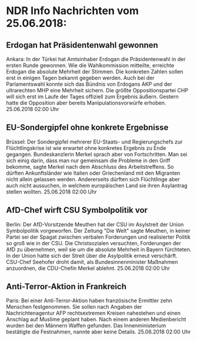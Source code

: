 # NDR Info Nachrichten vom 25.06.2018:


## Erdogan hat Präsidentenwahl gewonnen
Ankara: In der Türkei hat Amtsinhaber Erdogan die Präsidentenwahl in der ersten Runde gewonnen. Wie die Wahlkommission mitteilte, erreichte Erdogan die absolute Mehrheit der Stimmen. Die konkreten Zahlen sollen erst in einigen Tagen bekannt gegeben werden. Auch bei der Parlamentswahl konnte sich das Bündnis von Erdogans AKP und der ultrarechten MHP eine Mehrheit sichern. Die größte Oppositionspartei CHP will sich erst im Laufe der Tages offiziell zum Ergebnis äußern. Gestern hatte die Opposition aber bereits Manipulationsvorwürfe erhoben. 25.06.2018 02:00 Uhr 

## EU-Sondergipfel ohne konkrete Ergebnisse
Brüssel: Der Sondergipfel mehrerer EU-Staats- und Regierungschefs zur Flüchtlingskrise ist wie erwartet ohne konkretes Ergebnis zu Ende gegangen. Bundeskanzlerin Merkel sprach aber von Fortschritten. Man sei sich einig darin, dass man nur gemeinsam die Probleme in den Griff bekomme, sagte Merkel nach dem Abschluss des Arbeitstreffens. So dürften Ankunftsländer wie Italien oder Griechenland mit den Migranten nicht allein gelassen werden. Andererseits dürften sich Flüchtlinge aber auch nicht aussuchen, in welchem europäischen Land sie ihren Asylantrag stellen wollten. 25.06.2018 02:00 Uhr 

## AfD-Chef wirft CSU Symbolpolitik vor
Berlin: Der AfD-Vorsitzende Meuthen hat der CSU im Asylstreit der Union Symbolpolitik vorgeworfen. Der Zeitung "Die Welt" sagte Meuthen, in keiner Partei sei der Spagat zwischen verbalen Forderungen und realisierter Politik so groß wie in der CSU. Die Christsozialen versuchten, Forderungen der AfD zu übernehmen, weil sie um die absolute Mehrheit in Bayern fürchteten. In der Union hatte sich der Streit über die Asylpolitik erneut verschärft. CSU-Chef Seehofer droht damit, als Bundesinnenminister Maßnahmen anzuordnen, die CDU-Chefin Merkel ablehnt. 25.06.2018 02:00 Uhr 

## Anti-Terror-Aktion in Frankreich
Paris: Bei einer Anti-Terror-Aktion haben französische Ermittler zehn Menschen festgenommen. Sie sollen nach Angaben der Nachrichtenagentur AFP rechtsextremen Kreisen nahestehen und einen Anschlag auf Muslime geplant haben. Nach einem anderen Medienbericht wurden bei den Männern Waffen gefunden. Das Innenministerium bestätigte die Festnahmen, nannte aber keine Details. 25.06.2018 02:00 Uhr 
